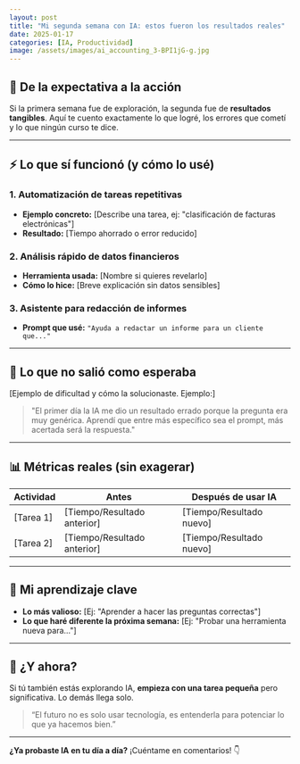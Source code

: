 ```yaml
---
layout: post
title: "Mi segunda semana con IA: estos fueron los resultados reales"
date: 2025-01-17
categories: [IA, Productividad]
image: /assets/images/ai_accounting_3-BPI1jG-g.jpg
---
```


## 🧭 **De la expectativa a la acción**

Si la primera semana fue de exploración, la segunda fue de **resultados tangibles**. Aquí te cuento exactamente lo que logré, los errores que cometí y lo que ningún curso te dice.

---

## ⚡ **Lo que sí funcionó (y cómo lo usé)**

### 1. Automatización de tareas repetitivas
- **Ejemplo concreto:** [Describe una tarea, ej: "clasificación de facturas electrónicas"]
- **Resultado:** [Tiempo ahorrado o error reducido]

### 2. Análisis rápido de datos financieros
- **Herramienta usada:** [Nombre si quieres revelarlo]
- **Cómo lo hice:** [Breve explicación sin datos sensibles]

### 3. Asistente para redacción de informes
- **Prompt que usé:** `"Ayuda a redactar un informe para un cliente que..."`

---

## 🛑 **Lo que no salió como esperaba**

[Ejemplo de dificultad y cómo la solucionaste. Ejemplo:]
> "El primer día la IA me dio un resultado errado porque la pregunta era muy genérica. Aprendí que entre más específico sea el prompt, más acertada será la respuesta."

---

## 📊 **Métricas reales (sin exagerar)**

| Actividad | Antes | Después de usar IA |
|-----------|-------|---------------------|
| [Tarea 1] | [Tiempo/Resultado anterior] | [Tiempo/Resultado nuevo] |
| [Tarea 2] | [Tiempo/Resultado anterior] | [Tiempo/Resultado nuevo] |

---

## 🧠 **Mi aprendizaje clave**

- **Lo más valioso:** [Ej: "Aprender a hacer las preguntas correctas"]
- **Lo que haré diferente la próxima semana:** [Ej: "Probar una herramienta nueva para..."]

---

## 🔁 **¿Y ahora?**

Si tú también estás explorando IA, **empieza con una tarea pequeña** pero significativa. Lo demás llega solo.

> “El futuro no es solo usar tecnología, es entenderla para potenciar lo que ya hacemos bien.”

---

**¿Ya probaste IA en tu día a día?** ¡Cuéntame en comentarios! 👇
